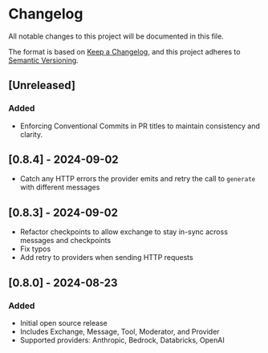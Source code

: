 # Changelog

All notable changes to this project will be documented in this file.

The format is based on [Keep a Changelog](https://keepachangelog.com/en/1.1.0/),
and this project adheres to [Semantic Versioning](https://semver.org/spec/v2.0.0.html).

## [Unreleased]
### Added
- Enforcing Conventional Commits in PR titles to maintain consistency and clarity.

## [0.8.4] - 2024-09-02

- Catch any HTTP errors the provider emits and retry the call to `generate` with different messages

## [0.8.3] - 2024-09-02

- Refactor checkpoints to allow exchange to stay in-sync across messages and checkpoints
- Fix typos
- Add retry to providers when sending HTTP requests

## [0.8.0] - 2024-08-23

### Added

- Initial open source release
- Includes Exchange, Message, Tool, Moderator, and Provider
- Supported providers: Anthropic, Bedrock, Databricks, OpenAI
